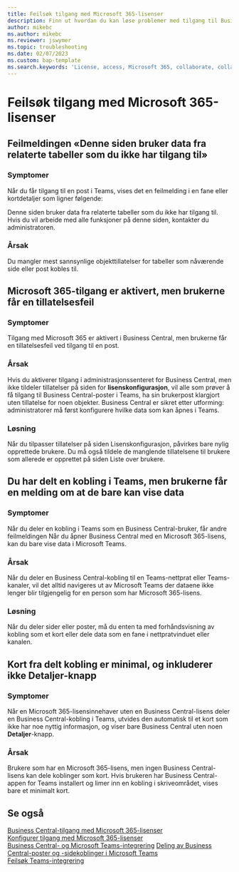 ```yaml
---
title: Feilsøk tilgang med Microsoft 365-lisenser
description: Finn ut hvordan du kan løse problemer med tilgang til Business Central med bare en Microsoft 365-lisens.
author: mikebc
ms.author: mikebc
ms.reviewer: jswymer
ms.topic: troubleshooting
ms.date: 02/07/2023
ms.custom: bap-template
ms.search.keywords: 'License, access, Microsoft 365, collaborate, collaboration, Teams, Microsoft Teams'
---
```


# Feilsøk tilgang med Microsoft 365-lisenser

## Feilmeldingen «Denne siden bruker data fra relaterte tabeller som du ikke har tilgang til»

### Symptomer

Når du får tilgang til en post i Teams, vises det en feilmelding i en fane eller kortdetaljer som ligner følgende:

Denne siden bruker data fra relaterte tabeller som du ikke har tilgang til. Hvis du vil arbeide med alle funksjoner på denne siden, kontakter du administratoren.

### Årsak

Du mangler mest sannsynlige objekttillatelser for tabeller som nåværende side eller post kobles til.

## Microsoft 365-tilgang er aktivert, men brukerne får en tillatelsesfeil

### Symptomer

Tilgang med Microsoft 365 er aktivert i Business Central, men brukerne får en tillatelsesfeil ved tilgang til en post.

### Årsak

Hvis du aktiverer tilgang i administrasjonssenteret for Business Central, men ikke tildeler tillatelser på siden for **lisenskonfigurasjon**, vil alle som prøver å få tilgang til Business Central-poster i Teams, ha sin brukerpost klargjort uten tillatelse for noen objekter. Business Central er sikret etter utforming: administratorer må først konfigurere hvilke data som kan åpnes i Teams. 

### Løsning

Når du tilpasser tillatelser på siden Lisenskonfigurasjon, påvirkes bare nylig opprettede brukere. Du må også tildele de manglende tillatelsene til brukere som allerede er opprettet på siden Liste over brukere. 

## Du har delt en kobling i Teams, men brukerne får en melding om at de bare kan vise data

### Symptomer

Når du deler en kobling i Teams som en Business Central-bruker, får andre feilmeldingen Når du åpner Business Central med en Microsoft 365-lisens, kan du bare vise data i Microsoft Teams.

### Årsak

Når du deler en Business Central-kobling til en Teams-nettprat eller Teams-kanaler, vil det alltid navigeres ut av Microsoft Teams der dataene ikke lenger blir tilgjengelig for en person som har Microsoft 365-lisens.

### Løsning

Når du deler sider eller poster, må du enten ta med forhåndsvisning av kobling som et kort eller dele data som en fane i nettpratvinduet eller kanalen.

## Kort fra delt kobling er minimal, og inkluderer ikke Detaljer-knapp

### Symptomer 

Når en Microsoft 365-lisensinnehaver uten en Business Central-lisens deler en Business Central-kobling i Teams, utvides den automatisk til et kort som ikke har noe nyttig informasjon, og viser bare Business Central uten noen **Detaljer**-knapp.

### Årsak

Brukere som har en Microsoft 365-lisens, men ingen Business Central-lisens kan dele koblinger som kort. Hvis brukeren har Business Central-appen for Teams installert og limer inn en kobling i skriveområdet, vises bare et minimalt kort. 

## Se også

[Business Central-tilgang med Microsoft 365-lisenser](admin-access-with-m365-license.md#minimum-requirements)  
[Konfigurer tilgang med Microsoft 365-lisenser](admin-access-with-m365-license-setup.md)  
[Business Central- og Microsoft Teams-integrering](across-teams-overview.md)
[Deling av Business Central-poster og -sidekoblinger i Microsoft Teams](across-working-with-teams.md)  
[Feilsøk Teams-integrering](admin-teams-troubleshooting.md)  